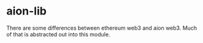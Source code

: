 
# aion-lib

There are some differences between ethereum web3 and aion web3. Much of that is abstracted out into this module.
